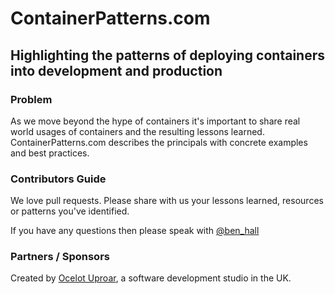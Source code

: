 # ContainerPatterns.com

## Highlighting the patterns of deploying containers into development and production

### Problem

As we move beyond the hype of containers it's important to share real world usages of containers and the resulting lessons learned. ContainerPatterns.com describes the principals with concrete examples and best practices.

### Contributors Guide

We love pull requests. Please share with us your lessons learned, resources or patterns you've identified.

If you have any questions then please speak with [@ben_hall](http://twitter.com/ben_hall)

### Partners / Sponsors

Created by [Ocelot Uproar](http://www.ocelotuproar.com), a software development studio in the UK.
